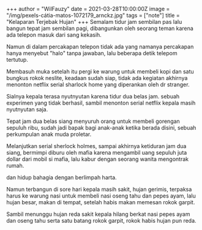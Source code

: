 +++
author = "WilFauzy"
date = 2021-03-28T10:00:00Z
image = "/img/pexels-cátia-matos-1072179_arnckz.jpg"
tags = ["note"]
title = "Kelaparan Terjebak Hujan"
+++
Semalam tidur jam sembilan pas lalu bangun tepat jam sembilan pagi, dibangunkan oleh seorang teman karena ada telepon masuk dari sang kekasih.

Namun di dalam percakapan telepon tidak ada yang namanya percakapan hanya menyebut "halo" tanpa jawaban, lalu beberapa detik telepom tertutup.

Membasuh muka setelah itu pergi ke warung untuk membeli kopi dan satu bungkus rokok neslite, keadaan sudah siap, tidak ada kegiatan akhirnya menonton netflix serial sharlock home yang diperankan oleh dr stranger.

Sialnya kepala terasa nyutnyutan karena tidur dua belas jam. sebuah experimen yang tidak berhasil, sambil menonton serial netflix kepala masih nyutnyutan saja. 

Tepat jam dua belas siang menyuruh orang untuk membeli gorengan sepuluh ribu, sudah jadi bapak bagi anak-anak ketika berada disini, sebuah perkumpulan anak muda proletar. 

Melanjutkan serial sherlock holmes, sampai akhirnya ketiduran jam dua siang, bermimpi diburu oleh mafia karena mengambil uang sepuluh juta dollar dari mobil si mafia, lalu kabur dengan seorang wanita mengontrak rumah. 

dan hidup bahagia dengan berlimpah harta. 

Namun terbangun di sore hari kepala masih sakit, hujan gerimis, terpaksa harus ke warung nasi untuk membeli nasi oseng tahu dan pepes ayam, lalu hujan besar, makan di tempat, setelah habis makan memesan rokok garpit. 

Sambil menunggu hujan reda sakit kepala hilang berkat nasi pepes ayam dan oseng tahu serta satu batang rokok garpit, rokok habis hujan pun reda. 
